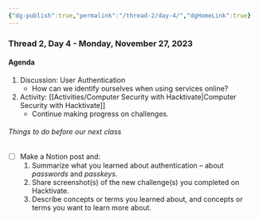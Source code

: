 ```yaml
---
{"dg-publish":true,"permalink":"/thread-2/day-4/","dgHomeLink":true}
---
```


### Thread 2, Day 4 - Monday, November 27, 2023
#### Agenda
1.  Discussion: User Authentication
	- How can we identify ourselves when using services online?
1. Activity: [[Activities/Computer Security with Hacktivate\|Computer Security with Hacktivate]]
	- Continue making progress on challenges.
###### Things to do before our next class
- [ ] Make a Notion post and:
	1. Summarize what you learned about authentication – about *passwords* and *passkeys*.
	2. Share screenshot(s) of the new challenge(s) you completed on Hacktivate.
	3. Describe concepts or terms you learned about, and concepts or terms you want to learn more about.